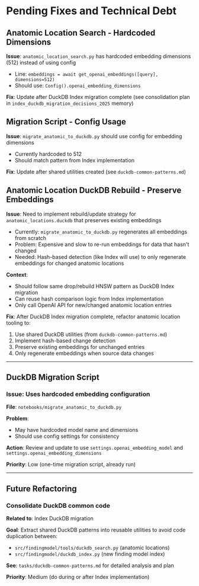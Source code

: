 # Pending Fixes and Technical Debt

## Anatomic Location Search - Hardcoded Dimensions

**Issue**: `anatomic_location_search.py` has hardcoded embedding dimensions (512) instead of using config
- Line: `embeddings = await get_openai_embeddings([query], dimensions=512)`
- Should use: `Config().openai_embedding_dimensions`

**Fix**: Update after DuckDB Index migration complete (see consolidation plan in `index_duckdb_migration_decisions_2025` memory)

## Migration Script - Config Usage

**Issue**: `migrate_anatomic_to_duckdb.py` should use config for embedding dimensions
- Currently hardcoded to 512
- Should match pattern from Index implementation

**Fix**: Update after shared utilities created (see `duckdb-common-patterns.md`)

## Anatomic Location DuckDB Rebuild - Preserve Embeddings

**Issue**: Need to implement rebuild/update strategy for `anatomic_locations.duckdb` that preserves existing embeddings
- Currently: `migrate_anatomic_to_duckdb.py` regenerates all embeddings from scratch
- Problem: Expensive and slow to re-run embeddings for data that hasn't changed
- Needed: Hash-based detection (like Index will use) to only regenerate embeddings for changed anatomic locations

**Context**: 
- Should follow same drop/rebuild HNSW pattern as DuckDB Index migration
- Can reuse hash comparison logic from Index implementation
- Only call OpenAI API for new/changed anatomic location entries

**Fix**: After DuckDB Index migration complete, refactor anatomic location tooling to:
1. Use shared DuckDB utilities (from `duckdb-common-patterns.md`)
2. Implement hash-based change detection
3. Preserve existing embeddings for unchanged entries
4. Only regenerate embeddings when source data changes

---

## DuckDB Migration Script

### Issue: Uses hardcoded embedding configuration
**File**: `notebooks/migrate_anatomic_to_duckdb.py`

**Problem**:
- May have hardcoded model name and dimensions
- Should use config settings for consistency

**Action**: Review and update to use `settings.openai_embedding_model` and `settings.openai_embedding_dimensions`

**Priority**: Low (one-time migration script, already run)

---

## Future Refactoring

### Consolidate DuckDB common code
**Related to**: Index DuckDB migration

**Goal**: Extract shared DuckDB patterns into reusable utilities to avoid code duplication between:
- `src/findingmodel/tools/duckdb_search.py` (anatomic locations)
- `src/findingmodel/duckdb_index.py` (new finding model index)

**See**: `tasks/duckdb-common-patterns.md` for detailed analysis and plan

**Priority**: Medium (do during or after Index implementation)
